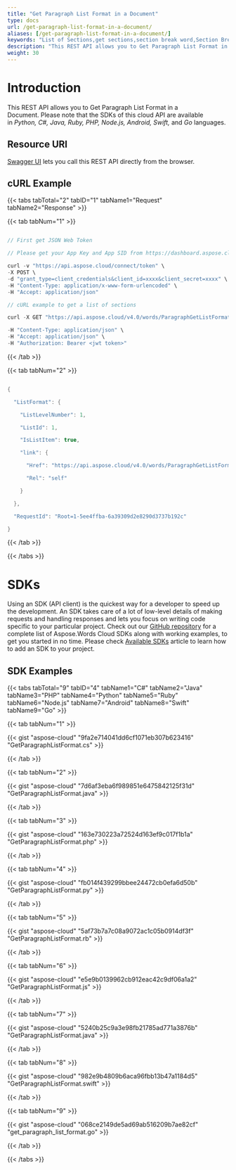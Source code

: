 ```yaml
---
title: "Get Paragraph List Format in a Document"
type: docs
url: /get-paragraph-list-format-in-a-document/
aliases: [/get-paragraph-list-format-in-a-document/]
keywords: "List of Sections,get sections,section break word,Section Break, Word, Microsoft Word, Word Documents,Java, .NET, PHP, Ruby, Python, NodeJS, Swift, Android ,Go"
description: "This REST API allows you to Get Paragraph List Format in a Document. Please note that the SDKs of this cloud API are available in Python, C#, Java, Ruby, PHP, Node.js, Android, Swift, and Go languages."
weight: 30
---
```


# **Introduction**
This REST API allows you to Get Paragraph List Format in a Document. Please note that the SDKs of this cloud API are available in *Python, C#, Java, Ruby, PHP, Node.js, Android, Swift,* and *Go* languages. 
## **Resource URI**
[Swagger UI](https://apireference.aspose.cloud/words/#/Paragraphs/GetParagraphListFormat) lets you call this REST API directly from the browser.  
## **cURL Example**
{{< tabs tabTotal="2" tabID="1" tabName1="Request" tabName2="Response" >}}

{{< tab tabNum="1" >}}

```java

// First get JSON Web Token

// Please get your App Key and App SID from https://dashboard.aspose.cloud/#/apps. Kindly place App Key in "client_secret" and App SID in "client_id" argument.

curl -v "https://api.aspose.cloud/connect/token" \
-X POST \
-d "grant_type=client_credentials&client_id=xxxx&client_secret=xxxx" \
-H "Content-Type: application/x-www-form-urlencoded" \
-H "Accept: application/json"

// cURL example to get a list of sections

curl -X GET "https://api.aspose.cloud/v4.0/words/ParagraphGetListFormat.doc/sections%2F0/paragraphs/1/listFormat"

-H "Content-Type: application/json" \
-H "Accept: application/json" \
-H "Authorization: Bearer <jwt token>"

```

{{< /tab >}}

{{< tab tabNum="2" >}}

```java

{

  "ListFormat": {

    "ListLevelNumber": 1,

    "ListId": 1,

    "IsListItem": true,

    "link": {

      "Href": "https://api.aspose.cloud/v4.0/words/ParagraphGetListFormat.doc/sections/0/body/paragraphs/1/listFormat",

      "Rel": "self"

    }

  },

  "RequestId": "Root=1-5ee4ffba-6a39309d2e8290d3737b192c"

}

```

{{< /tab >}}

{{< /tabs >}}
# **SDKs**
Using an SDK (API client) is the quickest way for a developer to speed up the development. An SDK takes care of a lot of low-level details of making requests and handling responses and lets you focus on writing code specific to your particular project. Check out our [GitHub repository](https://github.com/aspose-words-cloud) for a complete list of Aspose.Words Cloud SDKs along with working examples, to get you started in no time. Please check [Available SDKs](/available-sdks/) article to learn how to add an SDK to your project.
## **SDK Examples**
{{< tabs tabTotal="9" tabID="4" tabName1="C#" tabName2="Java" tabName3="PHP" tabName4="Python" tabName5="Ruby" tabName6="Node.js" tabName7="Android" tabName8="Swift" tabName9="Go" >}}

{{< tab tabNum="1" >}}

{{< gist "aspose-cloud" "9fa2e714041dd6cf1071eb307b623416" "GetParagraphListFormat.cs" >}}

{{< /tab >}}

{{< tab tabNum="2" >}}

{{< gist "aspose-cloud" "7d6af3eba6f989851e6475842125f31d" "GetParagraphListFormat.java" >}}

{{< /tab >}}

{{< tab tabNum="3" >}}

{{< gist "aspose-cloud" "163e730223a72524d163ef9c017f1b1a" "GetParagraphListFormat.php" >}}

{{< /tab >}}

{{< tab tabNum="4" >}}

{{< gist "aspose-cloud" "fb014f439299bbee24472cb0efa6d50b" "GetParagraphListFormat.py" >}}

{{< /tab >}}

{{< tab tabNum="5" >}}

{{< gist "aspose-cloud" "5af73b7a7c08a9072ac1c05b0914df3f" "GetParagraphListFormat.rb" >}}

{{< /tab >}}

{{< tab tabNum="6" >}}

{{< gist "aspose-cloud" "e5e9b0139962cb912eac42c9df06a1a2" "GetParagraphListFormat.js" >}}

{{< /tab >}}

{{< tab tabNum="7" >}}

{{< gist "aspose-cloud" "5240b25c9a3e98fb21785ad771a3876b" "GetParagraphListFormat.java" >}}

{{< /tab >}}

{{< tab tabNum="8" >}}

{{< gist "aspose-cloud" "982e9b4809b6aca96fbb13b47a1184d5" "GetParagraphListFormat.swift" >}}

{{< /tab >}}

{{< tab tabNum="9" >}}

{{< gist "aspose-cloud" "068ce2149de5ad69ab516209b7ae82cf" "get_paragraph_list_format.go" >}}

{{< /tab >}}

{{< /tabs >}}



